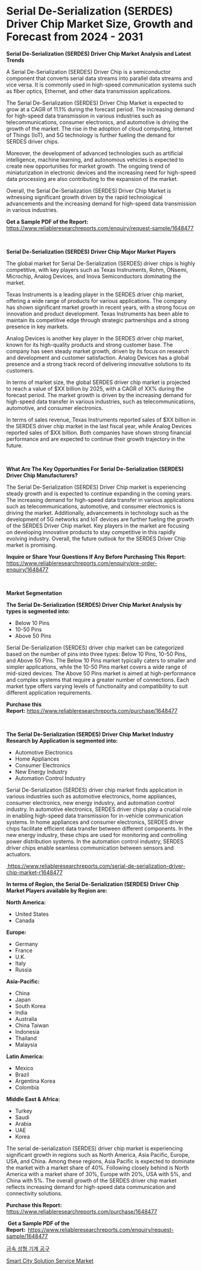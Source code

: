 <p><h1>Serial De-Serialization (SERDES) Driver Chip Market Size, Growth and Forecast from 2024 - 2031</h1></p><p><strong>Serial De-Serialization (SERDES) Driver Chip Market Analysis and Latest Trends</strong></p>
<p><p>A Serial De-Serialization (SERDES) Driver Chip is a semiconductor component that converts serial data streams into parallel data streams and vice versa. It is commonly used in high-speed communication systems such as fiber optics, Ethernet, and other data transmission applications.</p><p>The Serial De-Serialization (SERDES) Driver Chip Market is expected to grow at a CAGR of 11.1% during the forecast period. The increasing demand for high-speed data transmission in various industries such as telecommunications, consumer electronics, and automotive is driving the growth of the market. The rise in the adoption of cloud computing, Internet of Things (IoT), and 5G technology is further fueling the demand for SERDES driver chips.</p><p>Moreover, the development of advanced technologies such as artificial intelligence, machine learning, and autonomous vehicles is expected to create new opportunities for market growth. The ongoing trend of miniaturization in electronic devices and the increasing need for high-speed data processing are also contributing to the expansion of the market.</p><p>Overall, the Serial De-Serialization (SERDES) Driver Chip Market is witnessing significant growth driven by the rapid technological advancements and the increasing demand for high-speed data transmission in various industries.</p></p>
<p><strong>Get a Sample PDF of the Report:&nbsp;</strong> <a href="https://www.reliableresearchreports.com/enquiry/request-sample/1648477">https://www.reliableresearchreports.com/enquiry/request-sample/1648477</a></p>
<p>&nbsp;</p>
<p><strong>Serial De-Serialization (SERDES) Driver Chip Major Market Players</strong></p>
<p><p>The global market for Serial De-Serialization (SERDES) driver chips is highly competitive, with key players such as Texas Instruments, Rohm, ONsemi, Microchip, Analog Devices, and Inova Semiconductors dominating the market. </p><p>Texas Instruments is a leading player in the SERDES driver chip market, offering a wide range of products for various applications. The company has shown significant market growth in recent years, with a strong focus on innovation and product development. Texas Instruments has been able to maintain its competitive edge through strategic partnerships and a strong presence in key markets.</p><p>Analog Devices is another key player in the SERDES driver chip market, known for its high-quality products and strong customer base. The company has seen steady market growth, driven by its focus on research and development and customer satisfaction. Analog Devices has a global presence and a strong track record of delivering innovative solutions to its customers.</p><p>In terms of market size, the global SERDES driver chip market is projected to reach a value of $XX billion by 2025, with a CAGR of XX% during the forecast period. The market growth is driven by the increasing demand for high-speed data transfer in various industries, such as telecommunications, automotive, and consumer electronics.</p><p>In terms of sales revenue, Texas Instruments reported sales of $XX billion in the SERDES driver chip market in the last fiscal year, while Analog Devices reported sales of $XX billion. Both companies have shown strong financial performance and are expected to continue their growth trajectory in the future.</p></p>
<p>&nbsp;</p>
<p><strong>What Are The Key Opportunities For Serial De-Serialization (SERDES) Driver Chip Manufacturers?</strong></p>
<p><p>The Serial De-Serialization (SERDES) Driver Chip market is experiencing steady growth and is expected to continue expanding in the coming years. The increasing demand for high-speed data transfer in various applications such as telecommunications, automotive, and consumer electronics is driving the market. Additionally, advancements in technology such as the development of 5G networks and IoT devices are further fueling the growth of the SERDES Driver Chip market. Key players in the market are focusing on developing innovative products to stay competitive in this rapidly evolving industry. Overall, the future outlook for the SERDES Driver Chip market is promising.</p></p>
<p><strong>Inquire or Share Your Questions If Any Before Purchasing This Report:</strong> <a href="https://www.reliableresearchreports.com/enquiry/pre-order-enquiry/1648477">https://www.reliableresearchreports.com/enquiry/pre-order-enquiry/1648477</a></p>
<p>&nbsp;</p>
<p><strong>Market Segmentation</strong></p>
<p><strong>The Serial De-Serialization (SERDES) Driver Chip Market Analysis by types is segmented into:</strong></p>
<p><ul><li>Below 10 Pins</li><li>10-50 Pins</li><li>Above 50 Pins</li></ul></p>
<p><p>Serial De-Serialization (SERDES) driver chip market can be categorized based on the number of pins into three types: Below 10 Pins, 10-50 Pins, and Above 50 Pins. The Below 10 Pins market typically caters to smaller and simpler applications, while the 10-50 Pins market covers a wide range of mid-sized devices. The Above 50 Pins market is aimed at high-performance and complex systems that require a greater number of connections. Each market type offers varying levels of functionality and compatibility to suit different application requirements.</p></p>
<p><strong>Purchase this Report:&nbsp;</strong><a href="https://www.reliableresearchreports.com/purchase/1648477">https://www.reliableresearchreports.com/purchase/1648477</a></p>
<p>&nbsp;</p>
<p><strong>The Serial De-Serialization (SERDES) Driver Chip Market Industry Research by Application is segmented into:</strong></p>
<p><ul><li>Automotive Electronics</li><li>Home Appliances</li><li>Consumer Electronics</li><li>New Energy Industry</li><li>Automation Control Industry</li></ul></p>
<p><p>Serial De-Serialization (SERDES) driver chip market finds application in various industries such as automotive electronics, home appliances, consumer electronics, new energy industry, and automation control industry. In automotive electronics, SERDES driver chips play a crucial role in enabling high-speed data transmission for in-vehicle communication systems. In home appliances and consumer electronics, SERDES driver chips facilitate efficient data transfer between different components. In the new energy industry, these chips are used for monitoring and controlling power distribution systems. In the automation control industry, SERDES driver chips enable seamless communication between sensors and actuators.</p></p>
<p><a href="https://www.reliableresearchreports.com/serial-de-serialization-driver-chip-market-r1648477">&nbsp;https://www.reliableresearchreports.com/serial-de-serialization-driver-chip-market-r1648477</a></p>
<p><strong>In terms of Region, the Serial De-Serialization (SERDES) Driver Chip Market Players available by Region are:</strong></p>
<p>
    <p> <strong> North America: </strong>
        <ul>
            <li>United States</li>
            <li>Canada</li>
        </ul>
        </p> 
    <p> <strong> Europe: </strong>
        <ul>
            <li>Germany</li>
            <li>France</li>
            <li>U.K.</li>
            <li>Italy</li>
            <li>Russia</li>
        </ul>
        </p> 
    <p> <strong> Asia-Pacific: </strong>
        <ul>
            <li>China</li>
            <li>Japan</li>
            <li>South Korea</li>
            <li>India</li>
            <li>Australia</li>
            <li>China Taiwan</li>
            <li>Indonesia</li>
            <li>Thailand</li>
            <li>Malaysia</li>
        </ul>
        </p> 
    <p> <strong> Latin America: </strong>
        <ul>
            <li>Mexico</li>
            <li>Brazil</li>
            <li>Argentina Korea</li>
            <li>Colombia</li>
        </ul>
        </p> 
    <p> <strong> Middle East & Africa: </strong>
        <ul>
            <li>Turkey</li>
            <li>Saudi</li>
            <li>Arabia</li>
            <li>UAE</li>
            <li>Korea</li>
        </ul>
    </p>
    </p>
<p><p>The serial de-serialization (SERDES) driver chip market is experiencing significant growth in regions such as North America, Asia Pacific, Europe, USA, and China. Among these regions, Asia Pacific is expected to dominate the market with a market share of 40%. Following closely behind is North America with a market share of 30%, Europe with 20%, USA with 5%, and China with 5%. The overall growth of the SERDES driver chip market reflects increasing demand for high-speed data communication and connectivity solutions.</p></p>
<p><strong>Purchase this Report: </strong><a href="https://www.reliableresearchreports.com/purchase/1648477">https://www.reliableresearchreports.com/purchase/1648477</a></p>
<p>&nbsp;<strong>Get a Sample PDF of the Report:&nbsp;&nbsp;</strong><a href="https://www.reliableresearchreports.com/enquiry/request-sample/1648477">https://www.reliableresearchreports.com/enquiry/request-sample/1648477</a></p>
<p><strong></strong></p>
<p><p><a href="https://github.com/laholand/Market-Research-Report-List-4/blob/main/2655241185717.md">금속 성형 기계 공구</a></p><p><a href="https://github.com/allanwarjri/Market-Research-Report-List-1/blob/main/smart-city-solution-service-market.md">Smart City Solution Service Market</a></p></p>